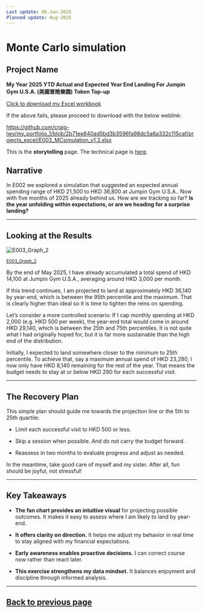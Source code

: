 ```yaml
---
Last update: 06-Jun-2025
Planned update: Aug-2025
---
```



# Monte Carlo simulation


## Project Name

**My Year 2025 YTD Actual and Expected Year End Landing For Jumpin Gym U.S.A. (美國冒險樂園) Token Top-up**

[Click to download my Excel workbook](/my_portfolio_1/projects_excel/E003_MCsimulation_v1.3.xlsx)

If the above fails, please proceed to download with the below weblink:

https://github.com/craig-lwy/my_portfolio_1/blob/2b71ee840ad5bd3b3596fa98dc5a6a332c115caf/projects_excel/E003_MCsimulation_v1.3.xlsx

This is the **storytelling** page. The technical page is [here](./E003_technicals.md).


## Narrative

In E002 we explored a simulation that suggested an expected annual spending range of HKD 21,500 to HKD 36,800 at Jumpin Gym U.S.A.. Now with five months of 2025 already behind us. How are we tracking so far? **Is the year unfolding within expectations, or are we heading for a surprise landing?**


---


## Looking at the Results

![E003_Graph_2](/my_portfolio_1/images/E003/E003_Graph_2.png)

<sup>[E003_Graph_2](/my_portfolio_1/images/E003/E003_Graph_2.png)</sup>



By the end of May 2025, I have already accumulated a total spend of HKD 14,100 at Jumpin Gym U.S.A., averaging around HKD 3,000 per month.

If this trend continues, I am projected to land at approximately HKD 36,140 by year-end, which is between the 95th percentile and the maximum. That is clearly higher than ideal so it is time to tighten the reins on spending.

Let’s consider a more controlled scenario:
If I cap monthly spending at HKD 2,000 (e.g. HKD 500 per week), the year-end total would come in around HKD 29,140, which is between the 25th and 75th percentiles. It is not quite what I had originally hoped for, but it is far more sustainable than the high end of the distribution.

Initially, I expected to land somewhere closer to the minimum to 25th percentile. To achieve that, say a maximum annual spend of HKD 23,280, I now only have HKD 8,140 remaining for the rest of the year. That means the budget needs to stay at or below HKD 290 for each successful visit.


---

## The Recovery Plan

This simple plan should guide me towards the projection line or the 5th to 25th quartile:

- Limit each successful visit to HKD 500 or less.

- Skip a session when possible. And do not carry the budget forward.

- Reassess in two months to evaluate progress and adjust as needed.

In the meantime, take good care of myself and my sister. After all, fun should be joyful, not stressful!

---


## Key Takeaways

- **The fan chart provides an intuitive visual** for projecting possible outcomes. It makes it easy to assess where I am likely to land by year-end.

- **It offers clarity on direction.** It helps me adjust my behavior in real time to stay aligned with my financial expectations.

- **Early awareness enables proactive decisions.** I can correct course now rather than react later.

- **This exercise strengthens my data mindset.** It balances enjoyment and discipline through informed analysis.


---
[Back to previous page](../projects_excel.md)
---
